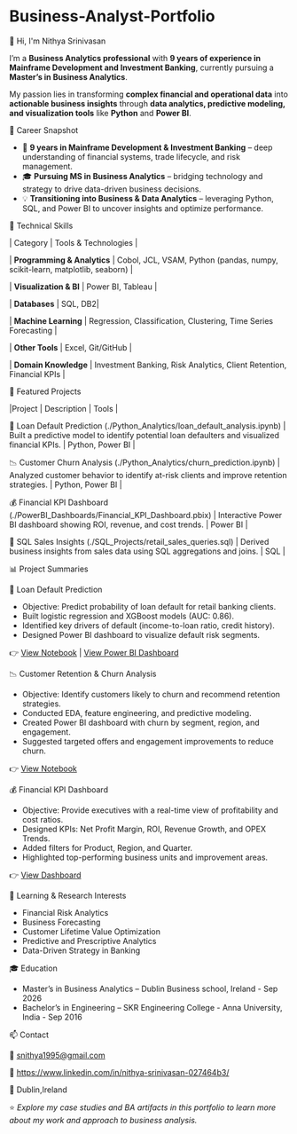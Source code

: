 # Business-Analyst-Portfolio
👋 Hi, I'm Nithya Srinivasan

I’m a **Business Analytics professional** with **9 years of experience in Mainframe Development and Investment Banking**, currently pursuing a **Master’s in Business Analytics**.  

My passion lies in transforming **complex financial and operational data** into **actionable business insights** through **data analytics, predictive modeling, and visualization tools** like **Python** and **Power BI**.

🧭 Career Snapshot

- 💼 **9 years in Mainframe Development & Investment Banking** – deep understanding of financial systems, trade lifecycle, and risk management.  
- 🎓 **Pursuing MS in Business Analytics** – bridging technology and strategy to drive data-driven business decisions.  
- 💡 **Transitioning into Business & Data Analytics** – leveraging Python, SQL, and Power BI to uncover insights and optimize performance.


🧰 Technical Skills

| Category | Tools & Technologies |

| **Programming & Analytics** | Cobol, JCL, VSAM, Python (pandas, numpy, scikit-learn, matplotlib, seaborn) |

| **Visualization & BI** | Power BI, Tableau |

| **Databases** | SQL, DB2|

| **Machine Learning** | Regression, Classification, Clustering, Time Series Forecasting |

| **Other Tools** | Excel, Git/GitHub |

| **Domain Knowledge** | Investment Banking, Risk Analytics, Client Retention, Financial KPIs |

🚀 Featured Projects

|Project | Description | Tools |

🏦 Loan Default Prediction (./Python_Analytics/loan_default_analysis.ipynb) | Built a predictive model to identify potential loan defaulters and visualized financial KPIs. | Python, Power BI |

📉 Customer Churn Analysis (./Python_Analytics/churn_prediction.ipynb) | Analyzed customer behavior to identify at-risk clients and improve retention strategies. | Python, Power BI |

💰 Financial KPI Dashboard (./PowerBI_Dashboards/Financial_KPI_Dashboard.pbix) | Interactive Power BI dashboard showing ROI, revenue, and cost trends. | Power BI |

🧾 SQL Sales Insights (./SQL_Projects/retail_sales_queries.sql) | Derived business insights from sales data using SQL aggregations and joins. | SQL |


📊 Project Summaries

🏦 Loan Default Prediction
- Objective: Predict probability of loan default for retail banking clients.  
- Built logistic regression and XGBoost models (AUC: 0.86).  
- Identified key drivers of default (income-to-loan ratio, credit history).  
- Designed Power BI dashboard to visualize default risk segments.  

👉 [View Notebook](./Python_Analytics/loan_default_analysis.ipynb) | [View Power BI Dashboard](./PowerBI_Dashboards/Banking_Risk_Analysis.pbix)

📉 Customer Retention & Churn Analysis
- Objective: Identify customers likely to churn and recommend retention strategies.  
- Conducted EDA, feature engineering, and predictive modeling.  
- Created Power BI dashboard with churn by segment, region, and engagement.  
- Suggested targeted offers and engagement improvements to reduce churn.  

👉 [View Notebook](./Python_Analytics/churn_prediction.ipynb)

💰 Financial KPI Dashboard
- Objective: Provide executives with a real-time view of profitability and cost ratios.  
- Designed KPIs: Net Profit Margin, ROI, Revenue Growth, and OPEX Trends.  
- Added filters for Product, Region, and Quarter.  
- Highlighted top-performing business units and improvement areas.  

👉 [View Dashboard](./PowerBI_Dashboards/Financial_KPI_Dashboard.pbix)

🧠 Learning & Research Interests
- Financial Risk Analytics  
- Business Forecasting  
- Customer Lifetime Value Optimization  
- Predictive and Prescriptive Analytics  
- Data-Driven Strategy in Banking  

🎓 Education
- Master’s in Business Analytics – Dublin Business school, Ireland -  Sep 2026  
- Bachelor’s in Engineering – SKR Engineering College - Anna University, India - Sep 2016  

📫 Contact

📧 snithya1995@gmail.com

🔗 https://www.linkedin.com/in/nithya-srinivasan-027464b3/

📍 Dublin,Ireland

⭐ *Explore my case studies and BA artifacts in this portfolio to learn more about my work and approach to business analysis.*
